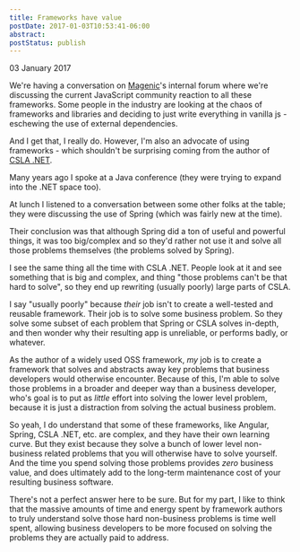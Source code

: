 ```yaml
---
title: Frameworks have value
postDate: 2017-01-03T10:53:41-06:00
abstract: 
postStatus: publish
---
```

03 January 2017

We're having a conversation on [Magenic](http://magenic.com)'s internal forum where we're discussing the current JavaScript community reaction to all these frameworks. Some people in the industry are looking at the chaos of frameworks and libraries and deciding to just write everything in vanilla js - eschewing the use of external dependencies.

And I get that, I really do. However, I'm also an advocate of using frameworks - which shouldn't be surprising coming from the author of [CSLA .NET](http://cslanet.com).

Many years ago I spoke at a Java conference (they were trying to expand into the .NET space too).

At lunch I listened to a conversation between some other folks at the table; they were discussing the use of Spring (which was fairly new at the time).

Their conclusion was that although Spring did a ton of useful and powerful things, it was too big/complex and so they'd rather not use it and solve all those problems themselves (the problems solved by Spring).

I see the same thing all the time with CSLA .NET. People look at it and see something that is big and complex, and thing "those problems can't be that hard to solve", so they end up rewriting (usually poorly) large parts of CSLA.

I say "usually poorly" because *their* job isn't to create a well-tested and reusable framework. Their job is to solve some business problem. So they solve some subset of each problem that Spring or CSLA solves in-depth, and then wonder why their resulting app is unreliable, or performs badly, or whatever.

As the author of a widely used OSS framework, *my* job is to create a framework that solves and abstracts away key problems that business developers would otherwise encounter. Because of this, I'm able to solve those problems in a broader and deeper way than a business developer, who's goal is to put as *little* effort into solving the lower level problem, because it is just a distraction from solving the actual business problem.

So yeah, I do understand that some of these frameworks, like Angular, Spring, CSLA .NET, etc. are complex, and they have their own learning curve. But they exist because they solve a bunch of lower level non-business related problems that you will otherwise have to solve yourself. And the time you spend solving those problems provides *zero* business value, and does ultimately add to the long-term maintenance cost of your resulting business software.

There's not a perfect answer here to be sure. But for my part, I like to think that the massive amounts of time and energy spent by framework authors to truly understand solve those hard non-business problems is time well spent, allowing business developers to be more focused on solving the problems they are actually paid to address.
